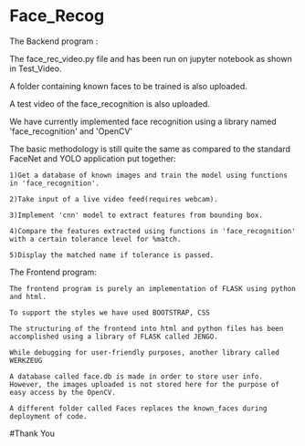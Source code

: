 # Face_Recog

The Backend program :

The face_rec_video.py file and has been run on jupyter notebook as shown in Test_Video.

A folder containing known faces to be trained is also uploaded.

A test video of the face_recognition is also uploaded.

We have currently implemented face recognition using a library named 'face_recognition' and 'OpenCV'

  The basic methodology is still quite the same as compared to the standard FaceNet and YOLO application put together:

    1)Get a database of known images and train the model using functions in 'face_recognition'.

    2)Take input of a live video feed(requires webcam).
  
    3)Implement 'cnn' model to extract features from bounding box.
  
    4)Compare the features extracted using functions in 'face_recognition' with a certain tolerance level for %match.
  
    5)Display the matched name if tolerance is passed.
  
The Frontend program:
  
    The frontend program is purely an implementation of FLASK using python and html. 
  
    To support the styles we have used BOOTSTRAP, CSS
  
    The structuring of the frontend into html and python files has been accomplished using a library of FLASK called JENGO.
  
    While debugging for user-friendly purposes, another library called WERKZEUG
  
    A database called face.db is made in order to store user info. However, the images uploaded is not stored here for the purpose of easy access by the OpenCV.
  
    A different folder called Faces replaces the known_faces during deployment of code.
  
  
  
  
  
  #Thank You
